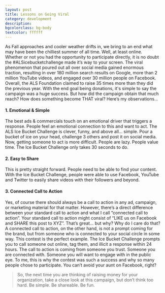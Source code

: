 ```yaml
---
layout: post
title: Lessons on Going Viral
category: development
description: 
bgcolorclass: bg-body
textcolor: ffffff
---
```


As Fall approaches and cooler weather drifts in, we bring to an end what may have been the chilliest summer of all time. Well, at least online. Whether or not you had the opportunity to participate directly, it is no doubt the #ALSicebucketchallenge made it’s way to your screen. The viral phenomenon that poured out all over social media gained enormous traction, resulting in over 180 million search results on Google, more than 2 million YouTube videos, and engaged over 30 million people on Facebook. Overall, the ALS Foundation claimed to raise 35 times more than they did the previous year. With the end goal being donations, it's simple to say the campaign was a huge success. But how did the campaign obtain that much reach? How does something become THAT viral? Here’s my observations...

#### 1. Emotional & Simple
The best ads & commercials touch on an emotional driver that triggers a response. People feel an emotional connection to this and want to act. The ALS Ice Bucket Challenge is clever, funny, and above all… simple. Pour a bucket of ice on your head, challenge 3 others and post it on social media.  Now, getting someone to act is more difficult. People are lazy. People value time. The Ice Bucket Challenge only takes 30 seconds to do.


#### 2. Easy to Share
This is pretty straight forward. People need to be able to find your content. With the Ice Bucket Challenge, people were able to use Facebook, YouTube and Twitter to easily share videos with their followers and beyond.


#### 3. Connected Call to Action
Yes, of course there should always be a call to action in any ad, campaign, or marketing material for that matter. However, there’s a direct difference between your standard call to action and what I call “connected call to action”. Your standard call to action might consist of  “LIKE us on Facebook and SHARE this post to XYZ”. That’s great… but why? Why do I care do that? A connected call to action, on the other hand, is not a prompt coming for the brand, but from someone who is connected to your social circle in some way. This contest is the perfect example. The Ice Bucket Challenge prompts you to call someone out online, tag them, and illicit a response within 24 hours. The call to action is coming from someone you trust. Someone you are connected with. Someone you will want to engage with in the public eye. To me, this is why the contest was such a success and why so many people chose to participate. You can’t avoid your aunt on Facebook, right?

> So, the next time you are thinking of raising money for your organization, take a close look at this campaign, but don’t think too hard. Be simple. Be shareable. Be fun.
